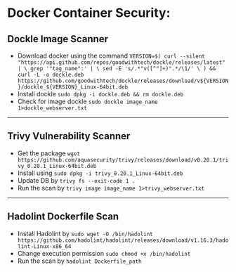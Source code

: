 # Docker Container Security:

## Dockle Image Scanner
* Download docker using the command `VERSION=$(
 curl --silent "https://api.github.com/repos/goodwithtech/dockle/releases/latest" | \
 grep '"tag_name":' | \
 sed -E 's/.*"v([^"]+)".*/\1/' \
) && curl -L -o dockle.deb https://github.com/goodwithtech/dockle/releases/download/v${VERSION}/dockle_${VERSION}_Linux-64bit.deb`
* Install dockle `sudo dpkg -i dockle.deb && rm dockle.deb`
* Check for image dockle `sudo dockle image_name 1>dockle_webserver.txt`

---

## Trivy Vulnerability Scanner
* Get the package `wget https://github.com/aquasecurity/trivy/releases/download/v0.20.1/trivy_0.20.1_Linux-64bit.deb`
* Install using `sudo dpkg -i trivy_0.20.1_Linux-64bit.deb`
* Update DB by `trivy fs --exit-code 1 .`
* Run the scan by `trivy image image_name 1>trivy_webserver.txt`

---

## Hadolint Dockerfile Scan
* Install Hadolint by `sudo wget -O /bin/hadolint https://github.com/hadolint/hadolint/releases/download/v1.16.3/hadolint-Linux-x86_64`
* Change execution permission `sudo chmod +x /bin/hadolint`
* Run the scan by `hadolint Dockerfile_path`

## 